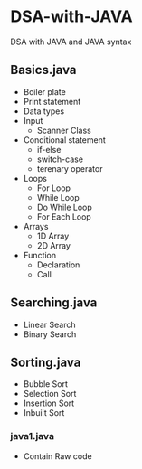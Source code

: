 # DSA-with-JAVA
DSA with JAVA and JAVA syntax

## Basics.java
- Boiler plate
- Print statement
- Data types
- Input
  - Scanner Class
- Conditional statement
  - if-else
  - switch-case
  - terenary operator
- Loops 
  - For Loop
  - While Loop
  - Do While Loop
  - For Each Loop
- Arrays
  - 1D Array
  - 2D Array
- Function
  - Declaration
  - Call

## Searching.java
- Linear Search
- Binary Search

## Sorting.java
- Bubble Sort
- Selection Sort
- Insertion Sort
- Inbuilt Sort

### java1.java
- Contain Raw code
